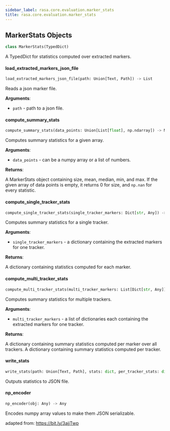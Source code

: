```yaml
---
sidebar_label: rasa.core.evaluation.marker_stats
title: rasa.core.evaluation.marker_stats
---
```

## MarkerStats Objects

```python
class MarkerStats(TypedDict)
```

A TypedDict for statistics computed over extracted markers.

#### load\_extracted\_markers\_json\_file

```python
load_extracted_markers_json_file(path: Union[Text, Path]) -> List
```

Reads a json marker file.

**Arguments**:

- `path` - path to a json file.

#### compute\_summary\_stats

```python
compute_summary_stats(data_points: Union[List[float], np.ndarray]) -> MarkerStats
```

Computes summary statistics for a given array.

**Arguments**:

- `data_points` - can be a numpy array or a list of numbers.
  

**Returns**:

  A MarkerStats object containing size, mean, median, min, and max.
  If the given array of data points is empty, it returns 0 for size, and
  `np.nan` for every statistic.

#### compute\_single\_tracker\_stats

```python
compute_single_tracker_stats(single_tracker_markers: Dict[str, Any]) -> Dict[str, MarkerStats]
```

Computes summary statistics for a single tracker.

**Arguments**:

- `single_tracker_markers` - a dictionary containing the extracted
  markers for one tracker.
  

**Returns**:

  A dictionary containing statistics computed for each marker.

#### compute\_multi\_tracker\_stats

```python
compute_multi_tracker_stats(multi_tracker_markers: List[Dict[str, Any]]) -> Tuple[Dict[str, Union[int, MarkerStats]], Dict[Any, Dict[str, MarkerStats]]]
```

Computes summary statistics for multiple trackers.

**Arguments**:

- `multi_tracker_markers` - a list of dictionaries each containing the
  extracted markers for one tracker.
  

**Returns**:

  A dictionary containing summary statistics computed per
  marker over all trackers.
  A dictionary containing summary statistics computed
  per tracker.

#### write\_stats

```python
write_stats(path: Union[Text, Path], stats: dict, per_tracker_stats: dict) -> None
```

Outputs statistics to JSON file.

#### np\_encoder

```python
np_encoder(obj: Any) -> Any
```

Encodes numpy array values to make them JSON serializable.

adapted from: https://bit.ly/3ajjTwp

